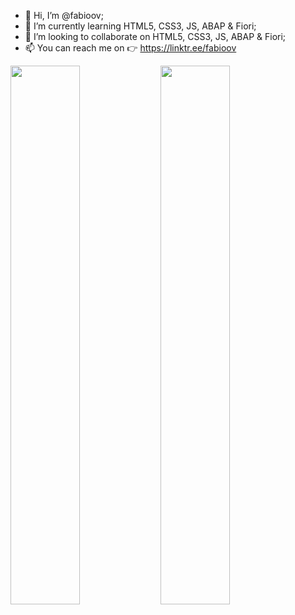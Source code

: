 - 👋 Hi, I’m @fabioov;
- 🌱 I’m currently learning HTML5, CSS3, JS, ABAP & Fiori;
- 💞️ I’m looking to collaborate on HTML5, CSS3, JS, ABAP & Fiori;
- 📫 You can reach me on 👉 https://linktr.ee/fabioov
 <img align="left" width="47%" src="https://github-readme-stats.vercel.app/api?username=fabioov&show_icons=true&theme=radical" />
 
 <img width="47%" src="https://github-readme-stats.vercel.app/api/top-langs/?username=fabioov&layout=compact"/><br>



